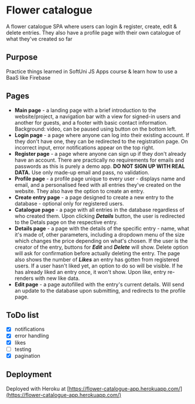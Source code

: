 # Flower catalogue
A flower catalogue SPA where users can login & register, create, edit & delete entries. They also have a profile page with their own catalogue of what they've created so far

## Purpose
Practice things learned in SoftUni JS Apps course & learn how to use a BaaS like Firebase

## Pages
- **Main page** - a landing page with a brief introduction to the website/project, a navigation bar with a view for signed-in users and another for guests, and a footer with basic contact information. Background: video, can be paused using button on the bottom left.
- **Login page** - a page where anyone can log into their existing account. If they don't have one, they can be redirected to the registration page. On incorrect input, error notifications appear on the top right.
- **Register page** - a page where anyone can sign up if they don't already have an account. There are practically no requirements for emails and passwords as this is purely a demo app. **DO NOT SIGN UP WITH REAL DATA.** Use only made-up email and pass, no validation.
- **Profile page** - a profile page unique to every user - displays name and email, and a personalised feed with all entries they've created on the website. They also have the option to create an entry.
- **Create entry page** - a page designed to create a new entry to the database - optional only for registered users.
- **Catalogue page** - a page with all entries in the database regardless of who created them. Upon clicking ***Details*** button, the user is redirected to the Detals page on the respective entry.
- **Details page** - a page with the details of the specific entry - name, what it's made of, other parameters, including a dropdown menu of the size which changes the price depending on what's chosen. If the user is the creator of the entry, buttons for ***Edit*** and ***Delete*** will show. Delete option will ask for confirmation before actually deleting the entry. The page also shows the number of ***Likes*** an entry has gotten from registered users. If a user hasn't liked yet, an option to do so will be visible. If he has already liked an entry once, it won't show. Upon like, entry re-renders with new like data.
- **Edit page** - a page autofilled with the entry's current details. Will send an update to the database upon submitting, and redirects to the profile page.

## ToDo list
- [x] notifications
- [x] error handling
- [x] likes
- [ ] testing
- [x] pagination

## Deployment
Deployed with Heroku at [https://flower-catalogue-app.herokuapp.com/](https://flower-catalogue-app.herokuapp.com/)
